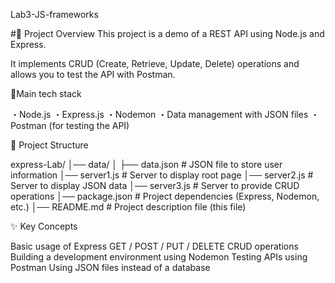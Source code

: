 Lab3-JS-frameworks

#📌 Project Overview
This project is a demo of a REST API using Node.js and Express.

It implements CRUD (Create, Retrieve, Update, Delete) operations and allows you to test the API with Postman.

🔹Main tech stack

・Node.js
・Express.js
・Nodemon
・Data management with JSON files
・Postman (for testing the API)

📂 Project Structure

express-Lab/
│── data/
│ ├── data.json # JSON file to store user information
│── server1.js # Server to display root page
│── server2.js # Server to display JSON data
│── server3.js # Server to provide CRUD operations
│── package.json # Project dependencies (Express, Nodemon, etc.)
│── README.md # Project description file (this file)

✨ Key Concepts

Basic usage of Express
GET / POST / PUT / DELETE CRUD operations
Building a development environment using Nodemon
Testing APIs using Postman
Using JSON files instead of a database
